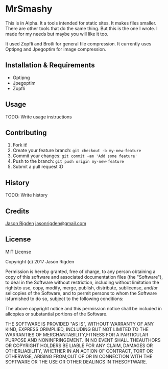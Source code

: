 # MrSmashy

This is in Alpha.
It a tools intended for static sites. It makes files smaller. There are other tools that do the same thing. But this is the one I wrote. I made for my needs but maybe you will like it too.

It used Zopfli and Brotli for general file compression. It currently uses Optipng and Jpegoptim for image compression.

## Installation & Requirements

 - Optipng
 - Jpegoptim
 - Zopfli

## Usage

TODO: Write usage instructions

## Contributing

1. Fork it!
2. Create your feature branch: `git checkout -b my-new-feature`
3. Commit your changes: `git commit -am 'Add some feature'`
4. Push to the branch: `git push origin my-new-feature`
5. Submit a pull request :D

## History

TODO: Write history

## Credits

[Jason Rigden](https:jasonrigden.com)
jasonrigden@gmail.com

## License

MIT License

Copyright (c) 2017 Jason Rigden

Permission is hereby granted, free of charge, to any person obtaining a copy of this software and associated documentation files (the "Software"), to deal in the Software without restriction, including without limitation the rightsto use, copy, modify, merge, publish, distribute, sublicense, and/or sellcopies of the Software, and to permit persons to whom the Software isfurnished to do so, subject to the following conditions:

The above copyright notice and this permission notice shall be included in allcopies or substantial portions of the Software.

THE SOFTWARE IS PROVIDED "AS IS", WITHOUT WARRANTY OF ANY KIND, EXPRESS ORIMPLIED, INCLUDING BUT NOT LIMITED TO THE WARRANTIES OF MERCHANTABILITY,FITNESS FOR A PARTICULAR PURPOSE AND NONINFRINGEMENT. IN NO EVENT SHALL THEAUTHORS OR COPYRIGHT HOLDERS BE LIABLE FOR ANY CLAIM, DAMAGES OR OTHERLIABILITY, WHETHER IN AN ACTION OF CONTRACT, TORT OR OTHERWISE, ARISING FROM,OUT OF OR IN CONNECTION WITH THE SOFTWARE OR THE USE OR OTHER DEALINGS IN THESOFTWARE.
